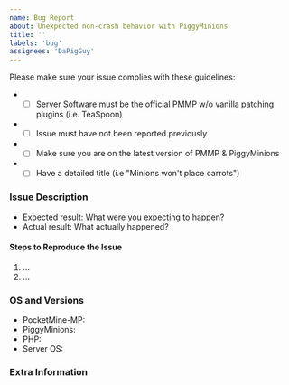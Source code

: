 ```yaml
---
name: Bug Report
about: Unexpected non-crash behavior with PiggyMinions
title: ''
labels: 'bug'
assignees: 'DaPigGuy'
---
```


<!-- Failure to complete the required fields will result in the issue being closed. -->
Please make sure your issue complies with these guidelines:
- * [ ] Server Software must be the official PMMP w/o vanilla patching plugins (i.e. TeaSpoon)
- * [ ] Issue must have not been reported previously
- * [ ] Make sure you are on the latest version of PMMP & PiggyMinions
- * [ ] Have a detailed title (i.e "Minions won't place carrots")

### Issue Description

- Expected result: What were you expecting to happen?
- Actual result: What actually happened?

#### Steps to Reproduce the Issue
1. ...
2. ...

### OS and Versions
<!-- Use `/version` for PMMP version & `/version PiggyMinions` for PiggyMinions version -->
* PocketMine-MP:
* PiggyMinions:
* PHP:
* Server OS:

<!--- Provide any extra information below  -->
### Extra Information